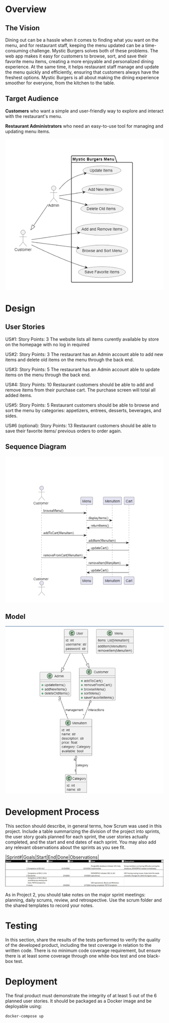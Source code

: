 # Overview

## The Vision
Dining out can be a hassle when it comes to finding what you want on the menu, and for restaurant staff, keeping the menu updated can be a time-consuming challenge. Mystic Burgers solves both of these problems. The web app makes it easy for customers to browse, sort, and save their favorite menu items, creating a more enjoyable and personalized dining experience. At the same time, it helps restaurant staff manage and update the menu quickly and efficiently, ensuring that customers always have the freshest options. Mystic Burgers is all about making the dining experience smoother for everyone, from the kitchen to the table.

## Target Audience

**Customers** who want a simple and user-friendly way to explore and interact with the restaurant's menu.

**Restaurant Administrators** who need an easy-to-use tool for managing and updating menu items.

![pics/usecase.png](pics/usecase.png)



# Design

## User Stories

US#1: Story Points: 3
    The website lists all items curently available by store on the homepage with no log in required
 
US#2: Story Points: 3
    The restaurant has an Admin account able to add new items and delete old items on the menu through the back end.
   
US#3: Story Points: 5
    The restaurant has an Admin account able to update items on the menu through the back end.      
 
US#4:  Story Points: 10
    Restaurant customers should be able to add and remove items from their purchase cart. The purchase screen will total all added items.
 
US#5:  Story Points: 5
    Restaurant customers should be able to browse and sort the menu by categories: appetizers, entrees, desserts, beverages, and sides.
 
US#6 (optional):  Story Points: 13
    Restaurant customers should be able to save their favorite items/ previous orders to order again.


## Sequence Diagram

![pics/sequence.png](pics/sequence.png)

## Model 

![pics/class.png](pics/class.png)

# Development Process 

This section should describe, in general terms, how Scrum was used in this project. Include a table summarizing the division of the project into sprints, the user story goals planned for each sprint, the user stories actually completed, and the start and end dates of each sprint. You may also add any relevant observations about the sprints as you see fit.

|Sprint#|Goals|Start|End|Done|Observations|
![pics/testing.png](pics/testing.png)


As in Project 2, you should take notes on the major sprint meetings: planning, daily scrums, review, and retrospective. Use the scrum folder and the shared templates to record your notes.

# Testing 

In this section, share the results of the tests performed to verify the quality of the developed product, including the test coverage in relation to the written code. There is no minimum code coverage requirement, but ensure there is at least some coverage through one white-box test and one black-box test.

# Deployment 

The final product must demonstrate the integrity of at least 5 out of the 6 planned user stories. It should be packaged as a Docker image and be deployable using:

```
docker-compose up
```